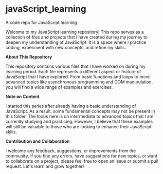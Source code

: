 # javaScript_learning
A code repo for JavaScript learning

Welcome to my JavaScript learning repository! This repo serves as a collection of files and projects that I have created during my journey to deepen my understanding of JavaScript. It is a space where I practice coding, experiment with new concepts, and refine my skills.

**About This Repository**

This repository contains various files that I have worked on during my learning period. Each file represents a different aspect or feature of JavaScript that I have explored. From basic functions and loops to more advanced topics like asynchronous programming and DOM manipulation, you will find a wide range of examples and exercises.

**Note on Content**

I started this series after already having a basic understanding of JavaScript. As a result, some fundamental concepts may not be present in this folder. The focus here is on intermediate to advanced topics that I am currently studying and practicing. However, I believe that these examples will still be valuable to those who are looking to enhance their JavaScript skills.

**Contribution and Collaboration**

I welcome any feedback, suggestions, or improvements from the community. If you find any errors, have suggestions for new topics, or want to collaborate on a project, please feel free to open an issue or submit a pull request. Let's learn and grow together!
